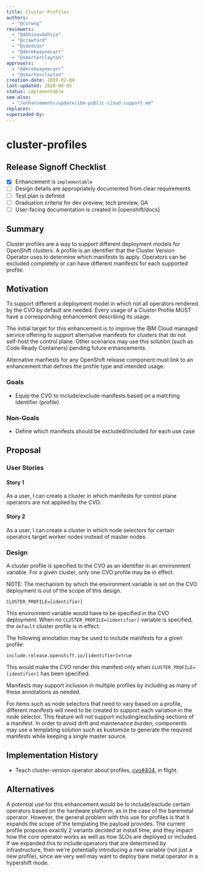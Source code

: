 ```yaml
---
title: Cluster Profiles
authors:
  - "@csrwng"
reviewers:
  - "@abhinavdahiya"
  - "@crawford"
  - "@sdodson"
  - "@derekwaynecarr"
  - "@smarterclayton"
approvers:
  - "@derekwaynecarr"
  - "@smarterclayton"
creation-date: 2020-02-04
last-updated: 2020-08-05
status: implementable
see-also:
  - "/enhancements/update/ibm-public-cloud-support.md"
replaces:
superseded-by:
---
```


# cluster-profiles

## Release Signoff Checklist

- [x] Enhancement is `implementable`
- [ ] Design details are appropriately documented from clear requirements
- [ ] Test plan is defined
- [ ] Graduation criteria for dev preview, tech preview, GA
- [ ] User-facing documentation is created in [openshift/docs]

## Summary

Cluster profiles are a way to support different deployment models for OpenShift clusters. 
A profile is an identifier that the Cluster Version Operator uses to determine
which manifests to apply. Operators can be excluded completely or can have different
manifests for each supported profile.

## Motivation

To support different a deployment model in which not all operators rendered by
the CVO by default are needed.  Every usage of a Cluster Profile MUST have a corresponding
enhancement describing its usage.  

The initial target for this enhancement is to improve the IBM Cloud managed service offering
to support alternative manifests for clusters that do not self-host the control plane.  Other
scenarios may use this solution (such as Code Ready Containers) pending future enhancements.

Alternative manfiests for any OpenShift release component must link to an enhancement that
defines the profile type and intended usage.

### Goals

- Equip the CVO to include/exclude manifests based on a matching identifier (profile)

### Non-Goals

- Define which manifests should be excluded/included for each use case

## Proposal

### User Stories

#### Story 1
As a user, I can create a cluster in which manifests for control plane operators are
not applied by the CVO.

#### Story 2
As a user, I can create a cluster in which node selectors for certain operators target
worker nodes instead of master nodes.

### Design

A cluster profile is specified to the CVO as an identifier in an environment
variable. For a given cluster, only one CVO profile may be in effect.

NOTE: The mechanism by which the environment variable is set on the CVO deployment is 
out of the scope of this design.

```
CLUSTER_PROFILE=[identifier]
```
This environment variable would have to be specified in the CVO deployment. When
no `CLUSTER_PROFILE=[identifier]` variable is specified, the `default` cluster profile
is in effect.

The following annotation may be used to include manifests for a given profile:

```
include.release.openshift.io/[identifier]=true
```
This would make the CVO render this manifest only when `CLUSTER_PROFILE=[identifier]`
has been specified. 

Manifests may support inclusion in multiple profiles by including as many of these annotations
as needed.

For items such as node selectors that need to vary based on a profile, different manifests
will need to be created to support each variation in the node selector. This feature will
not support including/excluding sections of a manifest. In order to avoid drift and 
maintenance burden, components may use a templating solution such as kustomize to generate
the required manifests while keeping a single master source.

## Implementation History

* Teach cluster-version operator about profiles, [cvo#404](https://github.com/openshift/cluster-version-operator/pull/404), in flight.

## Alternatives

A potential use for this enhancement would be to include/exclude certain operators based on
the hardware platform, as in the case of the baremetal operator.  However, the general problem 
with this use for profiles is that it expands the scope of the templating the payload provides. 
The current profile proposes exactly 2 variants decided at install time, and they impact 
how the core operator works as well as how SLOs are deployed or included. 
If we expanded this to include operators that are determined by infrastructure, then we're 
potentially introducing a new variable (not just a new profile), since we very well may want 
to deploy bare metal operator in a hypershift mode.
